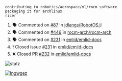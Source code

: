 ```
contributing to robotics/aerospace/ml/rocm software
packaging it for archlinux
ricer
```

<!--START_SECTION:activity-->
1. 🗣 Commented on [#87](https://github.com/jdlangs/RobotOS.jl/issues/87) in [jdlangs/RobotOS.jl](https://github.com/jdlangs/RobotOS.jl)
2. 🗣 Commented on [#446](https://github.com/rocm-arch/rocm-arch/issues/446) in [rocm-arch/rocm-arch](https://github.com/rocm-arch/rocm-arch)
3. 🗣 Commented on [#231](https://github.com/emlid/emlid-docs/issues/231) in [emlid/emlid-docs](https://github.com/emlid/emlid-docs)
4. ❗️ Closed issue [#231](https://github.com/emlid/emlid-docs/issues/231) in [emlid/emlid-docs](https://github.com/emlid/emlid-docs)
5. ❌ Closed PR [#232](https://github.com/emlid/emlid-docs/pull/232) in [emlid/emlid-docs](https://github.com/emlid/emlid-docs)
<!--END_SECTION:activity-->


![statz](https://github-readme-stats.vercel.app/api?username=acxz&include_all_commits=true&show_icons=true)

[![lngwgez](https://github-readme-stats.vercel.app/api/top-langs/?username=acxz&layout=compact)](https://github.com/acxz/github-readme-stats)


<!--
**acxz/acxz** is a ✨ _special_ ✨ repository because its `README.md` (this file) appears on your GitHub profile.

Here are some ideas to get you started:

- 🔭 I’m currently working on ...
- 🌱 I’m currently learning ...
- 👯 I’m looking to collaborate on ...
- 🤔 I’m looking for help with ...
- 💬 Ask me about ...
- 📫 How to reach me: ...
- 😄 Pronouns: ...
- ⚡ Fun fact: ...
-->
